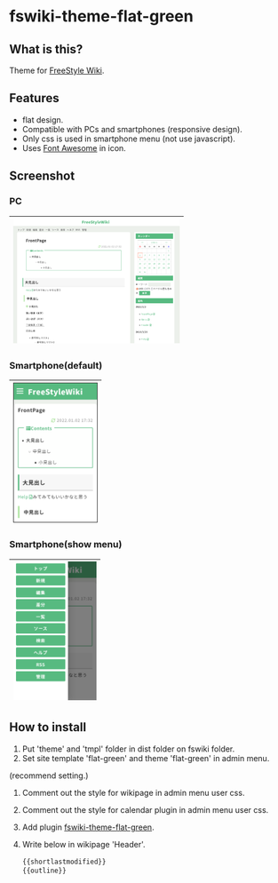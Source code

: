# fswiki-theme-flat-green

## What is this?

Theme for [FreeStyle Wiki](http://fswiki.osdn.jp/cgi-bin/wiki.cgi).

## Features

- flat design.
- Compatible with PCs and smartphones (responsive design).
- Only css is used in smartphone menu (not use javascript).
- Uses [Font Awesome](https://fontawesome.com/v5.15/icons?d=gallery&p=2) in icon.

## Screenshot

### PC
|<img src="https://github.com/shimamu/fswiki-theme-flat-green/blob/main/images/screenshot_pc.png" width="300px">|
|:-:|

### Smartphone(default)

|<img src="https://github.com/shimamu/fswiki-theme-flat-green/blob/main/images/screenshot_smartphone01.png" width="150px" style="border: 1px solid #333">|
|:-:|

### Smartphone(show menu)

|<img src="https://github.com/shimamu/fswiki-theme-flat-green/blob/main/images/screenshot_smartphone02.png" width="150px">|
|:-:|

## How to install

1. Put 'theme' and 'tmpl' folder in dist folder on fswiki folder.
2. Set site template 'flat-green' and theme 'flat-green' in admin menu.

(recommend setting.)
1. Comment out the style for wikipage in admin menu user css.
2. Comment out the style for calendar plugin in admin menu user css.
3. Add plugin [fswiki-theme-flat-green](https://github.com/shimamu/fswiki-plugin-shortlastmodified).
4. Write below in wikipage 'Header'.

   ```
   {{shortlastmodified}}
   {{outline}}
   ```
